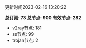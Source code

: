 更新时间2023-02-16 13:20:22

**总订阅: 73**
**总节点: 900**
**有效节点: 282**
- v2ray节点: 181
- ss节点: 99
- trojan节点: 2
